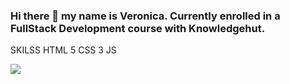 ### Hi there 👋 my name is Veronica. Currently enrolled in a FullStack Development course with Knowledgehut. 

<!--
**vramirez2022/vramirez2022** is a ✨ _special_ ✨ repository because its `README.md` (this file) appears on your GitHub profile.

Here are some ideas to get you started:

- 🔭 I’m currently working on creating websites.
- 🌱 I’m currently learning how to code.
- 👯 I’m looking to collaborate on with anyone willing to exchange ideas.
- 🤔 I’m looking for help with ideas and coding projects.
- 📫 You can reach me in git hub.
- ⚡ Fun fact: I love astrology and the stars.
-->
SKILSS
HTML 5
CSS 3
JS

<p align="left"> <img src="https://spaceplace.nasa.gov/gallery-space/en/"/> </p>
